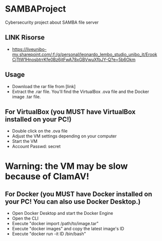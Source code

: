 # SAMBAProject
Cybersecurity project about SAMBA file server

## LINK Risorse
- https://liveunibo-my.sharepoint.com/:f:/g/personal/leonardo_lembo_studio_unibo_it/ErookCjTtW1HnosbtrrKfe0Bz6jtFwA78xGBVwuXfbJY-Q?e=5b6Okm

## Usage
- Download the rar file from [link]
- Extract the .rar file. You'll find the VirtualBox .ova file and the Docker image .tar file.

## For VirtualBox (you MUST have VirtualBox installed on your PC!)
- Double click on the .ova file
- Adjust the VM settings depending on your computer
- Start the VM
- Account Passwd: secret

# Warning: the VM may be slow because of ClamAV!

## For Docker (you MUST have Docker installed on your PC! You can also use Docker Desktop.)
- Open Docker Desktop and start the Docker Engine
- Open the CLI
- Execute "docker import /path/to/image.tar"
- Execute "docker images" and copy the latest image's ID
- Execute "docker run -it ID /bin/bash"
